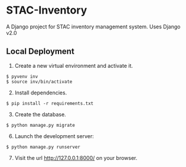 # STAC-Inventory

A Django project for STAC inventory management system.
Uses Django v2.0

## Local Deployment

1. Create a new virtual environment and activate it.

```console
$ pyvenv inv
$ source inv/bin/activate
```

2. Install dependencies.

```console
$ pip install -r requirements.txt
```

3. Create the database.

```console
$ python manage.py migrate
```

6. Launch the development server:

```console
$ python manage.py runserver
```

7. Visit the url http://127.0.0.1:8000/ on your browser.